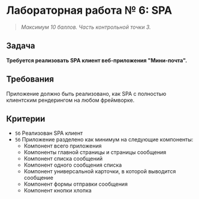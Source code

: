 # Лабораторная работа № 6: SPA

> _Максимум 10 баллов. Часть контрольной точки 3._

## Задача

**Требуется реализовать SPA клиент веб-приложения "Мини-почта".**

## Требования

Приложение должно быть реализовано, как SPA с полностью клиентским рендерингом на любом фреймворке. 

## Критерии

- `5б` Реализован SPA клиент
- `5б` Приложение разделено как минимум на следующие компоненты:
  - Компонент всего приложения
  - Компоненты главной страницы и страницы сообщения
  - Компонент списка сообщений
  - Компонент одного сообщения списка
  - Компонент универсальной карточки, в которой выводится сообщение
  - Компонент формы отправки сообщения
  - Компонент кнопки хлопка
